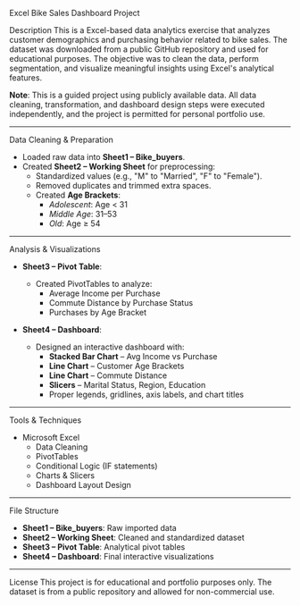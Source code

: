 Excel Bike Sales Dashboard Project

 Description
This is a Excel-based data analytics exercise that analyzes customer demographics and purchasing behavior related to bike sales. The dataset was downloaded from a public GitHub repository and used for educational purposes. The objective was to clean the data, perform segmentation, and visualize meaningful insights using Excel's analytical features.

 **Note**: This is a guided project using publicly available data. All data cleaning, transformation, and dashboard design steps were executed independently, and the project is permitted for personal portfolio use.

---

 Data Cleaning & Preparation
- Loaded raw data into **Sheet1 – Bike_buyers**.
- Created **Sheet2 – Working Sheet** for preprocessing:
  - Standardized values (e.g., "M" to "Married", "F" to "Female").
  - Removed duplicates and trimmed extra spaces.
  - Created **Age Brackets**:
    - *Adolescent*: Age < 31  
    - *Middle Age*: 31–53  
    - *Old*: Age ≥ 54  

---

 Analysis & Visualizations
- **Sheet3 – Pivot Table**:
  - Created PivotTables to analyze:
    - Average Income per Purchase
    - Commute Distance by Purchase Status
    - Purchases by Age Bracket

- **Sheet4 – Dashboard**:
  - Designed an interactive dashboard with:
    - **Stacked Bar Chart** – Avg Income vs Purchase
    - **Line Chart** – Customer Age Brackets
    - **Line Chart** – Commute Distance
    - **Slicers** – Marital Status, Region, Education
    - Proper legends, gridlines, axis labels, and chart titles

---

Tools & Techniques
- Microsoft Excel
  - Data Cleaning
  - PivotTables
  - Conditional Logic (IF statements)
  - Charts & Slicers
  - Dashboard Layout Design

---

 File Structure
- **Sheet1 – Bike_buyers**: Raw imported data
- **Sheet2 – Working Sheet**: Cleaned and standardized dataset
- **Sheet3 – Pivot Table**: Analytical pivot tables
- **Sheet4 – Dashboard**: Final interactive visualizations

---

 License
This project is for educational and portfolio purposes only. The dataset is from a public repository and allowed for non-commercial use.

